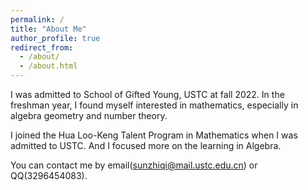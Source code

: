 ```yaml
---
permalink: /
title: "About Me"
author_profile: true
redirect_from: 
  - /about/
  - /about.html
---
```


I was admitted to School of Gifted Young, USTC at fall 2022. In the freshman year, I found myself interested in mathematics, especially in algebra geometry and number theory. 

I joined the Hua Loo-Keng Talent Program in Mathematics when I was admitted to USTC. And I focused more on the learning in Algebra.



You can contact me by email(sunzhiqi@mail.ustc.edu.cn) or QQ(3296454083).

